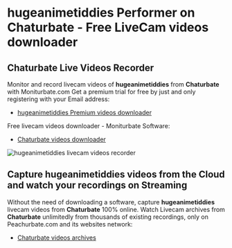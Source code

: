 # hugeanimetiddies Performer on Chaturbate - Free LiveCam videos downloader

## Chaturbate Live Videos Recorder

Monitor and record livecam videos of **hugeanimetiddies** from **Chaturbate** with Moniturbate.com
Get a premium trial for free by just and only registering with your Email address:
* [hugeanimetiddies Premium videos downloader](https://moniturbate.com/request-demo-licence-key.html)

Free livecam videos downloader - Moniturbate Software:
* [Chaturbate videos downloader](https://moniturbate.com/moniturbate-download-software.html)

![hugeanimetiddies livecam videos recorder](https://peachurnet.com/templates/moniturbate-software.png)


## Capture hugeanimetiddies videos from the Cloud and watch your recordings on Streaming

Without the need of downloading a software, capture **hugeanimetiddies** livecam videos from **Chaturbate** 100% online.
Watch Livecam archives from **Chaturbate** unlimitedly from thousands of existing recordings, only on Peachurbate.com and its websites network:
* [Chaturbate videos archives](https://peachurnet.com/)